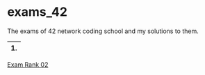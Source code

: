 # exams_42
The exams of 42 network coding school and my solutions to them.

| 1. |
-----|
[Exam Rank 02](https://github.com/Ysoroko/exams_42/tree/master/exam_rank2)
